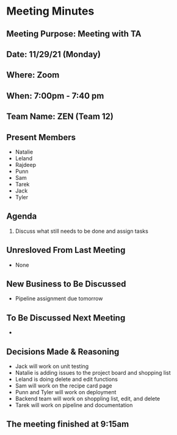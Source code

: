 # Meeting Minutes

## Meeting Purpose: Meeting with TA

## Date: 11/29/21 (Monday)

## Where: Zoom

## When: 7:00pm - 7:40 pm

## Team Name: ZEN (Team 12)

## Present Members

- Natalie
- Leland
- Rajdeep
- Punn
- Sam
- Tarek
- Jack
- Tyler

## Agenda

1. Discuss what still needs to be done and assign tasks

## Unresloved From Last Meeting

- None

## New Business to Be Discussed

- Pipeline assignment due tomorrow

## To Be Discussed Next Meeting

-
## Decisions Made & Reasoning

- Jack will work on unit testing
- Natalie is adding issues to the project board and shopping list
- Leland is doing delete and edit functions
- Sam will work on the recipe card page
- Punn and Tyler will work on deployment
- Backend team will work on shoppling list, edit, and delete
- Tarek will work on pipeline and documentation

## The meeting finished at 9:15am
